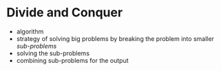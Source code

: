 # Divide and Conquer
- algorithm
- strategy of solving big problems by breaking the problem into smaller *sub-problems*
- solving the sub-problems
- combining sub-problems for the output